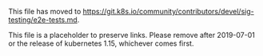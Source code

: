 This file has moved to https://git.k8s.io/community/contributors/devel/sig-testing/e2e-tests.md.

This file is a placeholder to preserve links.  Please remove after 2019-07-01 or the release of kubernetes 1.15, whichever comes first.
